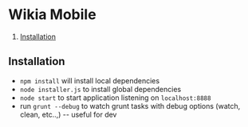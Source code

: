 # Wikia Mobile
1. [Installation](#installation)

## Installation
* `npm install` will install local dependencies
* `node installer.js` to install global dependencies
* `node start` to start application listening on `localhost:8888`
* run `grunt --debug` to watch grunt tasks with debug options (watch, clean, etc..,) -- useful for dev

